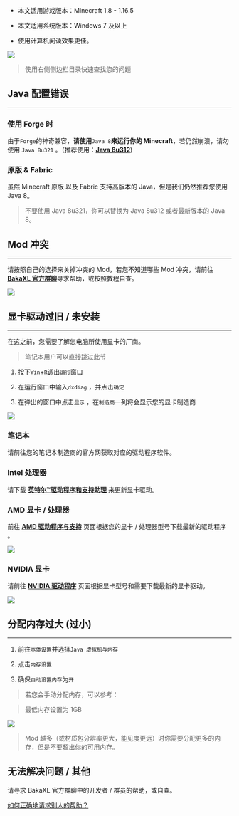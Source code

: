 - 本文﻿适用游戏版本：Minecraft 1.8 - 1.16.5

- 本文﻿适用系统版本：W﻿indows 7 及以上

- 使用计算机阅读效果更佳。

![](https://tcs.teambition.net/storage/312gd20f6a38a45fa546aa30255450a4a7b8?Signature=eyJhbGciOiJIUzI1NiIsInR5cCI6IkpXVCJ9.eyJBcHBJRCI6IjU5Mzc3MGZmODM5NjMyMDAyZTAzNThmMSIsIl9hcHBJZCI6IjU5Mzc3MGZmODM5NjMyMDAyZTAzNThmMSIsIl9vcmdhbml6YXRpb25JZCI6IiIsImV4cCI6MTY1MDc3MDE4OCwiaWF0IjoxNjUwMTY1Mzg4LCJyZXNvdXJjZSI6Ii9zdG9yYWdlLzMxMmdkMjBmNmEzOGE0NWZhNTQ2YWEzMDI1NTQ1MGE0YTdiOCJ9.WrDD3aVNdjIbEZ89L4FhXWmdXY7YElwZlJuhxfmCEeI&download=image.png "")

> 使用右侧侧边栏目录快速查找您的问题

## J﻿ava 配置错误

***

### 使用 Forge 时

由于`Forge`的神奇兼容，**请使用**`Java 8`**来运行你的 Minecraft**，若﻿仍然崩溃，请勿使用 `Java 8u321` 。（推荐使用：[__Java 8u312__](https://download.bell-sw.com/java/8u312+7/bellsoft-jre8u312+7-windows-amd64-full.msi))



### 原版 & Fabric

虽然 Minecraft 原版 以及 Fabric 支持高版本的 Java，但是我们仍然推荐您使用 Java 8。

> 不要使用 Java 8u321，你可以替换为 Java 8u312 或者最新版本的 Java 8。

## Mod 冲突

***

请按照自己的选择来关掉冲突的 Mod，若您不知道哪些 Mod 冲突，请前往 [__BakaXL 官方群聊__](https://jq.qq.com/?_wv=1027&k=TwvkLgkB)寻求帮助，或按照教程自查。

![](https://tcs.teambition.net/storage/312g3962b925ff8ba3c37c70abdd36f0bc91?Signature=eyJhbGciOiJIUzI1NiIsInR5cCI6IkpXVCJ9.eyJBcHBJRCI6IjU5Mzc3MGZmODM5NjMyMDAyZTAzNThmMSIsIl9hcHBJZCI6IjU5Mzc3MGZmODM5NjMyMDAyZTAzNThmMSIsIl9vcmdhbml6YXRpb25JZCI6IiIsImV4cCI6MTY1MDc3MDE4OCwiaWF0IjoxNjUwMTY1Mzg4LCJyZXNvdXJjZSI6Ii9zdG9yYWdlLzMxMmczOTYyYjkyNWZmOGJhM2MzN2M3MGFiZGQzNmYwYmM5MSJ9.kDKGN8k8PcX1MS678IO6kxZ1EBMeZ6bnZxHPyW_MseI&download=image.png "")

## 显卡驱动﻿过旧 / 未安装

***

在这之前，您需要了解您电脑所使用显卡的厂商。

> 笔记本用户可以直接跳过此节

1. 按下`Win`+`R`调出`运行`窗口

1. 在运行窗口中输入`dxdiag` ，并点击`确定` 

1. 在弹出的窗口中点击`显示` ，在`制造商`一列将会显示您的显卡制造商

![](https://tcs.teambition.net/storage/312g5ef233820b2dc7bff249b180a060fc34?Signature=eyJhbGciOiJIUzI1NiIsInR5cCI6IkpXVCJ9.eyJBcHBJRCI6IjU5Mzc3MGZmODM5NjMyMDAyZTAzNThmMSIsIl9hcHBJZCI6IjU5Mzc3MGZmODM5NjMyMDAyZTAzNThmMSIsIl9vcmdhbml6YXRpb25JZCI6IiIsImV4cCI6MTY1MDc3MDE4OCwiaWF0IjoxNjUwMTY1Mzg4LCJyZXNvdXJjZSI6Ii9zdG9yYWdlLzMxMmc1ZWYyMzM4MjBiMmRjN2JmZjI0OWIxODBhMDYwZmMzNCJ9.VPxh3e6Q2wdS2wpgDICSNOuXwi1cGuye4KfNd-PHu_k&download=image.png "")

### 笔记本

请前往您的笔记本制造商的官方网获取对应的驱动程序软件。

### Intel 处理器

请下载 [__英特尔™驱动程序和支持助理__](https://dsadata.intel.com/installer) 来更新显卡驱动。

### AMD 显卡 / 处理器

前往 [__AMD 驱动程序与支持__](https://www.amd.com/zh-hans/support) 页面根据您的显卡 / 处理器型号下载最新的驱动程序 。

![](https://tcs.teambition.net/storage/312gd3b08022a08b3ff9c7b16e016a79e559?Signature=eyJhbGciOiJIUzI1NiIsInR5cCI6IkpXVCJ9.eyJBcHBJRCI6IjU5Mzc3MGZmODM5NjMyMDAyZTAzNThmMSIsIl9hcHBJZCI6IjU5Mzc3MGZmODM5NjMyMDAyZTAzNThmMSIsIl9vcmdhbml6YXRpb25JZCI6IiIsImV4cCI6MTY1MDc3MDE4OCwiaWF0IjoxNjUwMTY1Mzg4LCJyZXNvdXJjZSI6Ii9zdG9yYWdlLzMxMmdkM2IwODAyMmEwOGIzZmY5YzdiMTZlMDE2YTc5ZTU1OSJ9.fXxPdjUirGbCzWQfTQ2LzcUZK59Zn1HgxrHKa_GNpG0&download=image.png "")

### NVIDIA 显卡

请前往 [__NVIDIA 驱动程序__](https://www.nvidia.cn/geforce/drivers/) 页面根据显卡型号和需要下载最新的显卡驱动。

![](https://tcs.teambition.net/storage/312g9c1cad4942241915189b1c7efd840368?Signature=eyJhbGciOiJIUzI1NiIsInR5cCI6IkpXVCJ9.eyJBcHBJRCI6IjU5Mzc3MGZmODM5NjMyMDAyZTAzNThmMSIsIl9hcHBJZCI6IjU5Mzc3MGZmODM5NjMyMDAyZTAzNThmMSIsIl9vcmdhbml6YXRpb25JZCI6IiIsImV4cCI6MTY1MDc3MDE4OCwiaWF0IjoxNjUwMTY1Mzg4LCJyZXNvdXJjZSI6Ii9zdG9yYWdlLzMxMmc5YzFjYWQ0OTQyMjQxOTE1MTg5YjFjN2VmZDg0MDM2OCJ9.hU_BE7jqJrZS9jpA3wkRv01TquQzXipN1sUx9wvbXBM&download=image.png "")

## 分配内存过大 (过小)

***

1. 前往`本体设置`并选择`Java 虚拟机与内存`

1. 点击`内存设置`

1. 确保`自动设置内存`为`开`

> 若您会手动分配内存，可以参考：

> 最低内存设置为 1GB 

![](https://tcs.teambition.net/storage/312g610a2cbebaf2ddff321d558168e0bc58?Signature=eyJhbGciOiJIUzI1NiIsInR5cCI6IkpXVCJ9.eyJBcHBJRCI6IjU5Mzc3MGZmODM5NjMyMDAyZTAzNThmMSIsIl9hcHBJZCI6IjU5Mzc3MGZmODM5NjMyMDAyZTAzNThmMSIsIl9vcmdhbml6YXRpb25JZCI6IiIsImV4cCI6MTY1MDc3MDE4OCwiaWF0IjoxNjUwMTY1Mzg4LCJyZXNvdXJjZSI6Ii9zdG9yYWdlLzMxMmc2MTBhMmNiZWJhZjJkZGZmMzIxZDU1ODE2OGUwYmM1OCJ9.QwCGZ-ainc14n2VHB1_F97mqcewSDkNoFnfHjY3ADkM&download=image.png "")

> Mod 越多（或材质包分辨率更大，能见度更远）时你需要分配更多的内存，但是不要超出你的可用内存。

## 无法解决问题 / 其他

请寻求 BakaXL 官方群聊中的开发者 / 群员的帮助，或自查。

[如何正确地请求别人的帮助？](https://thoughts.teambition.com/share/6122f1abd9f39a0046f4a0ff#title=%E5%A6%82%E4%BD%95%E6%AD%A3%E7%A1%AE%E5%9C%B0%E8%AF%B7%E6%B1%82%E5%88%AB%E4%BA%BA%E7%9A%84%E5%B8%AE%E5%8A%A9%EF%BC%9F)

